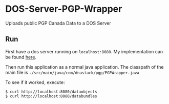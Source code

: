 # DOS-Server-PGP-Wrapper
Uploads public PGP Canada Data to a DOS Server

## Run

First have a dos server running on `localhost:8080`. My implementation can be found [here](https://github.com/ekeilty17/GA4GH-DOS-Server).

Then run this application as a normal java application. The classpath of the main file is `./src/main/java/com/dnastack/pgp/PGPWrapper.java`

To see if it worked, execute:
```linux
$ curl http://localhost:8080/dataobjects
$ curl http://localhost:8080/databundles
```
